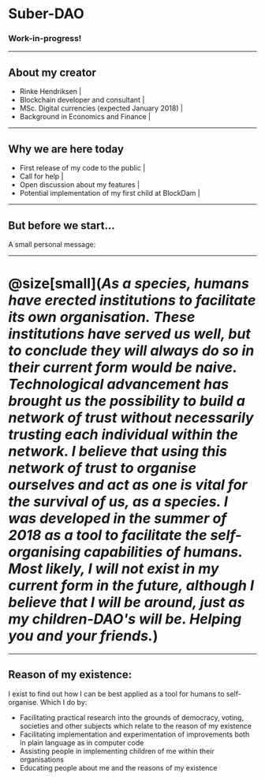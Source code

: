 # Suber-DAO

### Work-in-progress!

---

## About my creator

- Rinke Hendriksen |
- Blockchain developer and consultant |
- MSc. Digital currencies (expected January 2018) |
- Background in Economics and Finance |

---

## Why we are here today

- First release of my code to the public |
- Call for help |
- Open discussion about my features |
- Potential implementation of my first child at BlockDam |

---

## But before we start...
A small personal message:

---

# @size[small](*As a species, humans have erected institutions to facilitate its own organisation. These institutions have served us well, but to conclude they will always do so in their current form would be naive. Technological advancement has brought us the possibility to build a network of trust without necessarily trusting each individual within the network. I believe that using this network of trust to organise ourselves and act as one is vital for the survival of us, as a species. I was developed in the summer of 2018 as a tool to facilitate the self-organising capabilities of humans. Most likely, I will not exist in my current form in the future, although I believe that I will be around, just as my children-DAO's will be. Helping you and your friends.*)
---

## Reason of my existence:

I exist to find out how I can be best applied as a tool for humans to self-organise. Which I do by:
* Facilitating practical research into the grounds of democracy, voting, societies and other subjects which relate to the reason of my existence
* Facilitating implementation and experimentation of improvements both in plain language as in computer code
* Assisting people in implementing children of me within their organisations
* Educating people about me and the reasons of my existence
